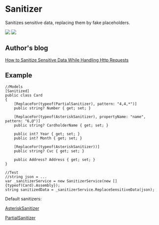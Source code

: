 # Sanitizer

Sanitizes sensitive data, replacing them by fake placeholders.

[![](https://img.shields.io/nuget/v/Akov.Sanitizer)](https://www.nuget.org/packages/Akov.Sanitizer/) [![](https://img.shields.io/nuget/dt/akov.sanitizer)](https://www.nuget.org/packages/Akov.Sanitizer/) 

## Author's blog

[How to Sanitize Sensitive Data While Handling Http Requests](https://akovanev.com/blogs/2020/09/09/how-to-sanitize-sensitive-data)

## Example

```
//Models
[Sanitized]
public class Card
{
    [ReplaceFor(typeof(PartialSanitizer), pattern: "4,4,*")]
    public string? Number { get; set; }

    [ReplaceFor(typeof(AsteriskSanitizer), propertyName: "name", pattern: "6,@")]
    public string? CardholderName { get; set; }

    public int? Year { get; set; }
    public int? Month { get; set; }

    [ReplaceFor(typeof(AsteriskSanitizer))]
    public string? Cvc { get; set; }

    public Address? Address { get; set; }
}

//Test
//string json = ...
var _sanitizerService = new SanitizerService(new []{typeof(Card).Assembly});
string sanitizedData = _sanitizerService.ReplaceSensitiveData(json);
```

Default sanitizers: 

[AsteriskSanitizer](https://github.com/akovanev/Sanitizer/blob/master/Akov.Sanitizer/Sanitizers/AsteriskSanitizer.cs)

[PartialSanitizer](https://github.com/akovanev/Sanitizer/blob/master/Akov.Sanitizer/Sanitizers/PartialSanitizer.cs)

